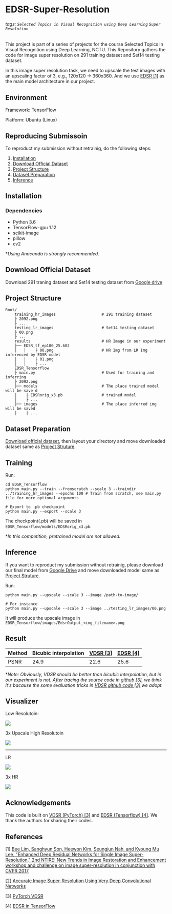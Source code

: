 # EDSR-Super-Resolution

###### tags: `Selected Topics in Visual Recognition using Deep Learning` `Super Resolution`

This project is part of a series of projects for the course Selected Topics in Visual Recognition using Deep Learning, NCTU. This Repository gathers the code for image super resolution on 291 training dataset and Set14 testing dataset.

In this image super resolution task, we need to upscale the test images with an upscaling factor of 3, e.g., 120x120 -> 360x360. And we use [EDSR [1]](https://arxiv.org/pdf/1707.02921.pdf) as the main model architecture in our project.

## Environment
Framework: TensorFlow

Platform: Ubuntu (Linux)

## Reproducing Submissoin
To reproduct my submission without retrainig, do the following steps:

1. [Installation](#Installation)
2. [Download Official Dataset](#Download-Official-Dataset)
3. [Project Structure](#Project-Structure)
4. [Dataset Preparation](#Dataset-Preparation)
5. [Inference](#Inference)

## Installation

### Dependencies
- Python 3.6
- TensorFlow-gpu 1.12
- scikit-image
- pillow
- cv2

**Using Anaconda is strongly recommended.*
## Download Official Dataset
Download 291 traning dataset and Set14 testing dataset from [Google drive](https://drive.google.com/drive/folders/1r_vkLBCc2_d7J-rNWrgCzZUkQobvurAS?usp=sharing)

## Project Structure
```
Root/
    training_hr_images                    # 291 training dataset
    ├ 2092.png
    ├ ...
    testing_lr_images                     # Set14 testing dataset
    ├ 00.png 
    ├ ...
    results                               # HR Image in our experiment
    ├── EDSR_tf_ep100_25.602 
    │   │    ├ 00.png                     # HR Img from LR Img inferenced by EDSR model
    │   │    ├ 01.png
    │   │    ├ ...
    EDSR_Tensorflow 
    ├ main.py                             # Used for training and inferring
    ├ 2092.png
    ├── models                            # The place trained model will be save d
    │    ├ EDSRorig_x3.pb                 # trained model
    │    ├ ...
    ├── images                            # The place inferred img will be saved 
    │    ├ ...
```

## Dataset Preparation
[Download official dataset](#Download-Official-Dataset), then layout your directory and move downloaded dataset same as [Project Struture](#Project-Structure).

## Training 
Run:
```
cd EDSR_Tensorflow
python main.py --train --fromscratch --scale 3 --traindir ../training_hr_images --epochs 100 # Train from scratch, see main.py file for more optional arguments

# Export to .pb checkpoint 
python main.py --export --scale 3
```
The checkpoint(.pb) will be saved in ```EDSR_Tensorflow/models/EDSRorig_x3.pb```.

**In this competition, pretrained model are not allowed.*
## Inference
If you want to reproduct my submission without retrainig, please download our final model from [Google Drive]() and move downloaded model same as [Project Struture](#Project-Structure).

Run:
```
python main.py --upscale --scale 3 --image /path-to-image/

# For instance
python main.py --upscale --scale 3 --image ../testing_lr_images/00.png 
```
It will produce the upscale image in ```EDSR_Tensorflow/images/EdsrOutput_<img_filename>.png```

## Result

| Method | Bicubic interpolation | [VDSR [3]](https://github.com/twtygqyy/pytorch-vdsr) | [EDSR [4]](https://github.com/Saafke/EDSR_Tensorflow)
| -------- | -------- | -------- | -------- |
| PSNR     | 24.9     | 22.6     | 25.6     |

**Note: Obviously, VDSR should be better than bicubic interpolation, but in our experiment is not. After tracing the source code in [github [3]](https://github.com/twtygqyy/pytorch-vdsr), we think it's bacause the some evaluation tricks in [VDSR github code [3]](https://github.com/twtygqyy/pytorch-vdsr) we adopt.*

## Visualizer 
Low Resolutoin:

<img src="testing_lr_images/09.png" />

3x Upscale High Resolutoin

<img src="results/EDSR_tf_ep100_25.602/09.png" />

---

LR

<img src="testing_lr_images/11.png" />

3x HR

<img src="results/EDSR_tf_ep100_25.602/11.png" />

## Acknowledgements
This code is built on [VDSR (PyTorch) [3]](https://github.com/twtygqyy/pytorch-vdsr) and [EDSR (Tensorflow) [4]](https://github.com/Saafke/EDSR_Tensorflow). We thank the authors for sharing their codes.

## References
[1] [Bee Lim, Sanghyun Son, Heewon Kim, Seungjun Nah, and Kyoung Mu Lee, "Enhanced Deep Residual Networks for Single Image Super-Resolution," 2nd NTIRE: New Trends in Image Restoration and Enhancement workshop and challenge on image super-resolution in conjunction with CVPR 2017](https://arxiv.org/pdf/1707.02921.pdf)

[2] [Accurate Image Super-Resolution Using Very Deep Convolutional Networks ](https://cv.snu.ac.kr/research/VDSR/)

[3] [PyTorch VDSR](https://github.com/twtygqyy/pytorch-vdsr)

[4] [EDSR in TensorFlow](https://github.com/Saafke/EDSR_Tensorflow)



